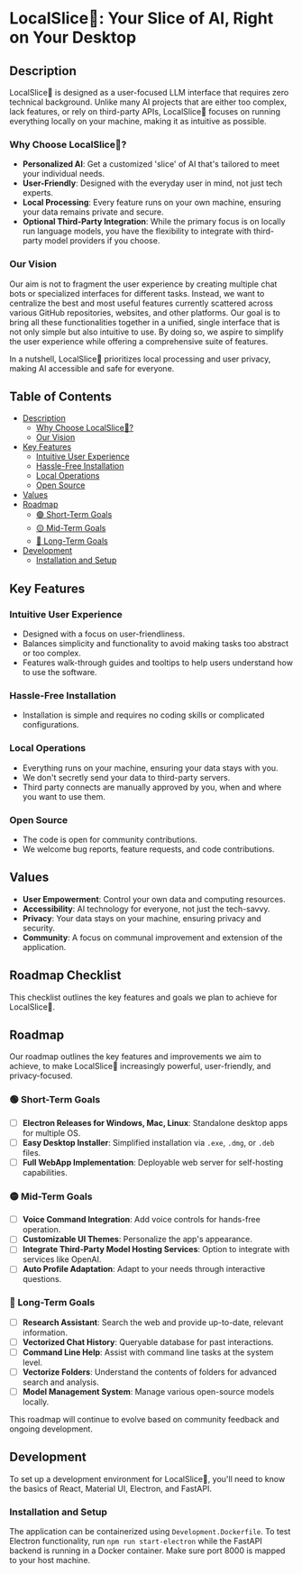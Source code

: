 # LocalSlice🍕: Your Slice of AI, Right on Your Desktop

## Description

LocalSlice🍕 is designed as a user-focused LLM interface that requires zero technical background. Unlike many AI projects that are either too complex, lack features, or rely on third-party APIs, LocalSlice🍕 focuses on running everything locally on your machine, making it as intuitive as possible.

### Why Choose LocalSlice🍕?

- **Personalized AI**: Get a customized 'slice' of AI that's tailored to meet your individual needs.
- **User-Friendly**: Designed with the everyday user in mind, not just tech experts.
- **Local Processing**: Every feature runs on your own machine, ensuring your data remains private and secure.
- **Optional Third-Party Integration**: While the primary focus is on locally run language models, you have the flexibility to integrate with third-party model providers if you choose.

### Our Vision

Our aim is not to fragment the user experience by creating multiple chat bots or specialized interfaces for different tasks. Instead, we want to centralize the best and most useful features currently scattered across various GitHub repositories, websites, and other platforms. Our goal is to bring all these functionalities together in a unified, single interface that is not only simple but also intuitive to use. By doing so, we aspire to simplify the user experience while offering a comprehensive suite of features.

In a nutshell, LocalSlice🍕 prioritizes local processing and user privacy, making AI accessible and safe for everyone.


## Table of Contents

- [Description](#description)
  - [Why Choose LocalSlice🍕?](#why-choose-localslice)
  - [Our Vision](#our-vision)
- [Key Features](#key-features)
  - [Intuitive User Experience](#intuitive-user-experience)
  - [Hassle-Free Installation](#hassle-free-installation)
  - [Local Operations](#local-operations)
  - [Open Source](#open-source)
- [Values](#values)
- [Roadmap](#roadmap)
  - [🟢 Short-Term Goals](#-short-term-goals)
  - [🟡 Mid-Term Goals](#-mid-term-goals)
  - [🔵 Long-Term Goals](#-long-term-goals)
- [Development](#development)
  - [Installation and Setup](#installation-and-setup)

## Key Features

### Intuitive User Experience
- Designed with a focus on user-friendliness.
- Balances simplicity and functionality to avoid making tasks too abstract or too complex.
- Features walk-through guides and tooltips to help users understand how to use the software.

### Hassle-Free Installation
- Installation is simple and requires no coding skills or complicated configurations.
  
### Local Operations
- Everything runs on your machine, ensuring your data stays with you.
- We don't secretly send your data to third-party servers.
- Third party connects are manually approved by you, when and where you want to use them.

### Open Source
- The code is open for community contributions.
- We welcome bug reports, feature requests, and code contributions.

## Values

- **User Empowerment**: Control your own data and computing resources.
- **Accessibility**: AI technology for everyone, not just the tech-savvy.
- **Privacy**: Your data stays on your machine, ensuring privacy and security.
- **Community**: A focus on communal improvement and extension of the application.

## Roadmap Checklist

This checklist outlines the key features and goals we plan to achieve for LocalSlice🍕. 

## Roadmap

Our roadmap outlines the key features and improvements we aim to achieve, to make LocalSlice🍕 increasingly powerful, user-friendly, and privacy-focused.

### 🟢 Short-Term Goals
- [ ] **Electron Releases for Windows, Mac, Linux**: Standalone desktop apps for multiple OS.
- [ ] **Easy Desktop Installer**: Simplified installation via `.exe`, `.dmg`, or `.deb` files.
- [ ] **Full WebApp Implementation**: Deployable web server for self-hosting capabilities.

### 🟡 Mid-Term Goals
- [ ] **Voice Command Integration**: Add voice controls for hands-free operation.
- [ ] **Customizable UI Themes**: Personalize the app's appearance.
- [ ] **Integrate Third-Party Model Hosting Services**: Option to integrate with services like OpenAI.
- [ ] **Auto Profile Adaptation**: Adapt to your needs through interactive questions.

### 🔵 Long-Term Goals
- [ ] **Research Assistant**: Search the web and provide up-to-date, relevant information.
- [ ] **Vectorized Chat History**: Queryable database for past interactions.
- [ ] **Command Line Help**: Assist with command line tasks at the system level.
- [ ] **Vectorize Folders**: Understand the contents of folders for advanced search and analysis.
- [ ] **Model Management System**: Manage various open-source models locally.

This roadmap will continue to evolve based on community feedback and ongoing development.

## Development

To set up a development environment for LocalSlice🍕, you'll need to know the basics of React, Material UI, Electron, and FastAPI.

### Installation and Setup

The application can be containerized using `Development.Dockerfile`. To test Electron functionality, run `npm run start-electron` while the FastAPI backend is running in a Docker container. Make sure port 8000 is mapped to your host machine.

